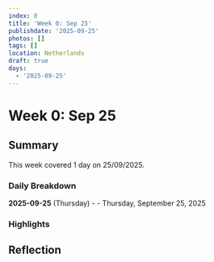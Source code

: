 ```yaml
---
index: 0
title: 'Week 0: Sep 25'
publishdate: '2025-09-25'
photos: []
tags: []
location: Netherlands
draft: true
days:
  - '2025-09-25'
---
```

# Week 0: Sep 25

## Summary

This week covered 1 day on 25/09/2025.

### Daily Breakdown

**2025-09-25** (Thursday) -  - Thursday, September 25, 2025

### Highlights

<!-- Add weekly highlights here -->

## Reflection

<!-- Add weekly reflection here -->
